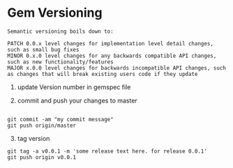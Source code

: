 # Gem Versioning 


```
Semantic versioning boils down to:

PATCH 0.0.x level changes for implementation level detail changes, such as small bug fixes
MINOR 0.x.0 level changes for any backwards compatible API changes, such as new functionality/features
MAJOR x.0.0 level changes for backwards incompatible API changes, such as changes that will break existing users code if they update
```

1. update Version number in gemspec file


2. commit and push your changes to master

```

git commit -am "my commit message"
git push origin/master

```

3. tag version

``` 
git tag -a v0.0.1 -m 'some release text here. for release 0.0.1'
git push origin v0.0.1
```
